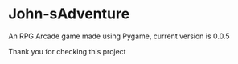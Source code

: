 # John-sAdventure
An RPG Arcade game made using Pygame, current version is 0.0.5

Thank you for checking this project 
